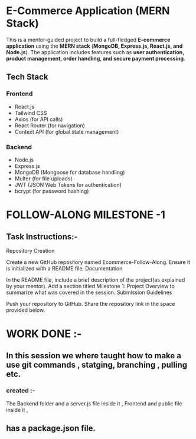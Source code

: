 # E-Commerce Application (MERN Stack)

This is a mentor-guided project to build a full-fledged **E-commerce application** using the **MERN stack** (**MongoDB, Express.js, React.js, and Node.js**). The application includes features such as **user authentication, product management, order handling, and secure payment processing**.

## Tech Stack

### Frontend
- React.js  
- Tailwind CSS  
- Axios (for API calls)  
- React Router (for navigation)  
- Context API (for global state management)  

### Backend
- Node.js  
- Express.js  
- MongoDB (Mongoose for database handling)  
- Multer (for file uploads)  
- JWT (JSON Web Tokens for authentication)  
- bcrypt (for password hashing)  


# FOLLOW-ALONG MILESTONE -1


## Task Instructions:-
Repository Creation

Create a new GitHub repository named Ecommerce-Follow-Along.
Ensure it is initialized with a README file.
Documentation

In the README file, include a brief description of the project(as explained by your mentor).
Add a section titled Milestone 1: Project Overview to summarize what was covered in the session.
Submission Guidelines

Push your repository to GitHub.
Share the repository link in the space provided below.



# WORK DONE :-
In this session we where taught how to make a use git commands , statging, branching , pulling etc.
---
### created :-
The Backend folder and a server.js file inside it ,
Frontend and public file inside it ,

has a package.json file.
---